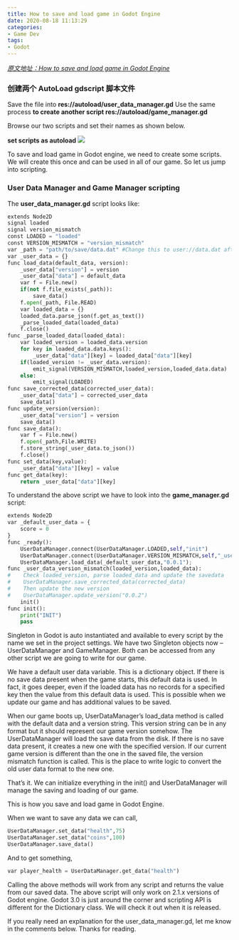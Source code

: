 ```yaml
---
title: How to save and load game in Godot Engine
date: 2020-08-18 11:13:29
categories: 
- Game Dev
tags:
- Godot
---
```


*[原文地址：How to save and load game in Godot Engine](http://codetuto.com/2017/08/save-load-game-godot-engine/)*

### 创建两个 AutoLoad gdscript 脚本文件

Save the file into **res://autoload/user_data_manager.gd**
Use the same process **to create another script res://autoload/game_manager.gd**

Browse our two scripts and set their names as shown below.

**set scripts as autoload**
<img src="/myblogs.github.io/assets/set-scripts-as-autoload.png">

To save and load game in Godot engine, we need to create some scripts. We will create this once and can be used in all of our game. So let us jump into scripting.

### User Data Manager and Game Manager scripting
The **user_data_manager.gd** script looks like:

``` python
extends Node2D
signal loaded
signal version_mismatch
const LOADED = "loaded"
const VERSION_MISMATCH = "version_mismatch"
var _path = "path/to/save/data.dat" #Change this to user://data.dat after testing
var _user_data = {}
func load_data(default_data, version):
    _user_data["version"] = version
    _user_data["data"] = default_data
    var f = File.new()
    if(not f.file_exists(_path)):
        save_data()
    f.open(_path, File.READ)
    var loaded_data = {}
    loaded_data.parse_json(f.get_as_text())
    _parse_loaded_data(loaded_data)
    f.close()
func _parse_loaded_data(loaded_data):
    var loaded_version = loaded_data.version
    for key in loaded_data.data.keys():
        _user_data["data"][key] = loaded_data["data"][key]
    if(loaded_version != _user_data.version):
        emit_signal(VERSION_MISMATCH,loaded_version,loaded_data.data)
    else:
        emit_signal(LOADED)
func save_corrected_data(corrected_user_data):
    _user_data["data"] = corrected_user_data
    save_data()
func update_version(version):
    _user_data["version"] = version
    save_data()
func save_data():
    var f = File.new()
    f.open(_path,File.WRITE)
    f.store_string(_user_data.to_json())
    f.close()
func set_data(key,value):
    _user_data["data"][key] = value
func get_data(key):
    return _user_data["data"][key]
```

To understand the above script we have to look into the **game_manager.gd** script:

``` python
extends Node2D
var _default_user_data = {
    score = 0
}
func _ready():
    UserDataManager.connect(UserDataManager.LOADED,self,"init")
    UserDataManager.connect(UserDataManager.VERSION_MISMATCH,self,"_user_data_version_mismatch")
    UserDataManager.load_data(_default_user_data,"0.0.1");
func _user_data_version_mismatch(loaded_version,loaded_data):
#    Check loaded_version, parse loaded_data and update the savedata
#    UserDataManager.save_corrected_data(corrected_data)
#    Then update the new version
#    UserDataManager.update_version("0.0.2")
    init()
func init():
    print("INIT")
    pass
```

Singleton in Godot is auto instantiated and available to every script by the name we set in the project settings. We have two Singleton objects now – UserDataManager and GameManager. Both can be accessed from any other script we are going to write for our game.

We have a default user data variable. This is a dictionary object. If there is no save data present when the game starts, this default data is used. In fact, it goes deeper, even if the loaded data has no records for a specified key then the value from this default data is used. This is possible when we update our game and has additional values to be saved.

When our game boots up, UserDataManager’s load_data method is called with the default data and a version string. This version string can be in any format but it should represent our game version somehow. The UserDataManager will load the save data from the disk. If there is no save data present, it creates a new one with the specified version. If our current game version is different than the one in the saved file, the version mismatch function is called. This is the place to write logic to convert the old user data format to the new one.

That’s it. We can initialize everything in the init() and UserDataManager will manage the saving and loading of our game.

This is how you save and load game in Godot Engine.

When we want to save any data we can call,

``` python
UserDataManager.set_data("health",75)
UserDataManager.set_data("coins",100)
UserDataManager.save_data()
```

And to get something,
``` python
var player_health = UserDataManager.get_data("health")
```

Calling the above methods will work from any script and returns the value from our saved data. The above script will only work on 2.1.x versions of Godot engine. Godot 3.0 is just around the corner and scripting API is different for the Dictionary class. We will check it out when it is released.

If you really need an explanation for the user_data_manager.gd, let me know in the comments below. Thanks for reading.